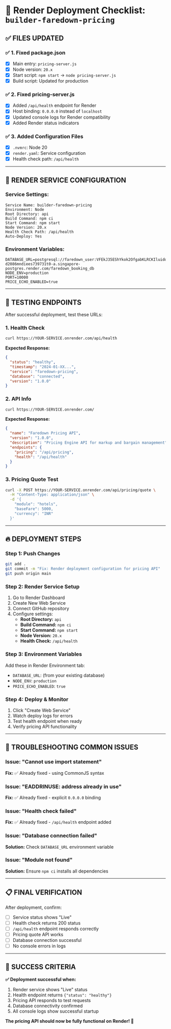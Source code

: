 # 🚀 Render Deployment Checklist: `builder-faredown-pricing`

## ✅ **FILES UPDATED**

### **✅ 1. Fixed package.json**
- [x] Main entry: `pricing-server.js`
- [x] Node version: `20.x`
- [x] Start script: `npm start` → `node pricing-server.js`
- [x] Build script: Updated for production

### **✅ 2. Fixed pricing-server.js**
- [x] Added `/api/health` endpoint for Render
- [x] Host binding: `0.0.0.0` instead of `localhost`
- [x] Updated console logs for Render compatibility
- [x] Added Render status indicators

### **✅ 3. Added Configuration Files**
- [x] `.nvmrc`: Node 20
- [x] `render.yaml`: Service configuration
- [x] Health check path: `/api/health`

---

## 🎯 **RENDER SERVICE CONFIGURATION**

### **Service Settings:**
```
Service Name: builder-faredown-pricing
Environment: Node
Root Directory: api
Build Command: npm ci
Start Command: npm start
Node Version: 20.x
Health Check Path: /api/health
Auto-Deploy: Yes
```

### **Environment Variables:**
```
DATABASE_URL=postgresql://faredown_user:VFEkJ35EShYkok2OfgabKLRCKIluidqb@dpg-d2086mndiees739731t0-a.singapore-postgres.render.com/faredown_booking_db
NODE_ENV=production
PORT=10000
PRICE_ECHO_ENABLED=true
```

---

## 🧪 **TESTING ENDPOINTS**

After successful deployment, test these URLs:

### **1. Health Check**
```bash
curl https://YOUR-SERVICE.onrender.com/api/health
```
**Expected Response:**
```json
{
  "status": "healthy",
  "timestamp": "2024-01-XX...",
  "service": "faredown-pricing",
  "database": "connected",
  "version": "1.0.0"
}
```

### **2. API Info**
```bash
curl https://YOUR-SERVICE.onrender.com/
```
**Expected Response:**
```json
{
  "name": "Faredown Pricing API",
  "version": "1.0.0",
  "description": "Pricing Engine API for markup and bargain management",
  "endpoints": {
    "pricing": "/api/pricing",
    "health": "/api/health"
  }
}
```

### **3. Pricing Quote Test**
```bash
curl -X POST https://YOUR-SERVICE.onrender.com/api/pricing/quote \
  -H "Content-Type: application/json" \
  -d '{
    "module": "hotels",
    "baseFare": 5000,
    "currency": "INR"
  }'
```

---

## 🔥 **DEPLOYMENT STEPS**

### **Step 1: Push Changes**
```bash
git add .
git commit -m "Fix: Render deployment configuration for pricing API"
git push origin main
```

### **Step 2: Render Service Setup**
1. Go to Render Dashboard
2. Create New Web Service
3. Connect GitHub repository
4. Configure settings:
   - **Root Directory:** `api`
   - **Build Command:** `npm ci`
   - **Start Command:** `npm start`
   - **Node Version:** `20.x`
   - **Health Check:** `/api/health`

### **Step 3: Environment Variables**
Add these in Render Environment tab:
- `DATABASE_URL`: (from your existing database)
- `NODE_ENV`: `production`
- `PRICE_ECHO_ENABLED`: `true`

### **Step 4: Deploy & Monitor**
1. Click "Create Web Service"
2. Watch deploy logs for errors
3. Test health endpoint when ready
4. Verify pricing API functionality

---

## 🚨 **TROUBLESHOOTING COMMON ISSUES**

### **Issue: "Cannot use import statement"**
**Fix:** ✅ Already fixed - using CommonJS syntax

### **Issue: "EADDRINUSE: address already in use"**
**Fix:** ✅ Already fixed - explicit `0.0.0.0` binding

### **Issue: "Health check failed"**
**Fix:** ✅ Already fixed - `/api/health` endpoint added

### **Issue: "Database connection failed"**
**Solution:** Check `DATABASE_URL` environment variable

### **Issue: "Module not found"**
**Solution:** Ensure `npm ci` installs all dependencies

---

## 📋 **FINAL VERIFICATION**

After deployment, confirm:
- [ ] Service status shows "Live" 
- [ ] Health check returns 200 status
- [ ] `/api/health` endpoint responds correctly
- [ ] Pricing quote API works
- [ ] Database connection successful
- [ ] No console errors in logs

---

## 🎉 **SUCCESS CRITERIA**

**✅ Deployment successful when:**
1. Render service shows "Live" status
2. Health endpoint returns `{"status": "healthy"}`
3. Pricing API responds to test requests
4. Database connectivity confirmed
5. All console logs show successful startup

**The pricing API should now be fully functional on Render! 🚀**
